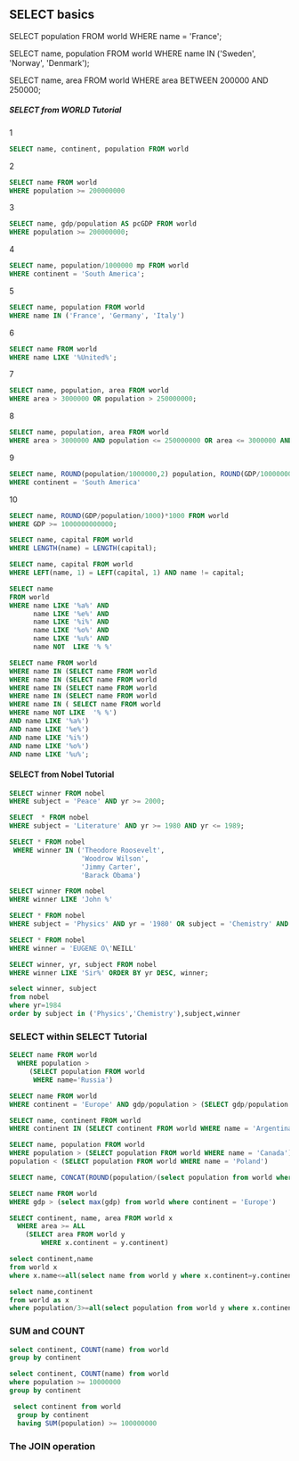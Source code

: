 ## SELECT basics

SELECT population FROM world WHERE name = 'France';

SELECT name, population FROM world WHERE name IN ('Sweden', 'Norway', 'Denmark');


SELECT name, area FROM world WHERE area BETWEEN 200000 AND 250000;


##### SELECT from WORLD Tutorial
1
```sql
SELECT name, continent, population FROM world
```
2
```sql
SELECT name FROM world
WHERE population >= 200000000
```
3
```sql
SELECT name, gdp/population AS pcGDP FROM world 
WHERE population >= 200000000;
```

4
```sql
SELECT name, population/1000000 mp FROM world
WHERE continent = 'South America';
```

5

```sql
SELECT name, population FROM world
WHERE name IN ('France', 'Germany', 'Italy')
```


6

```sql
SELECT name FROM world
WHERE name LIKE '%United%';
```

7
```sql
SELECT name, population, area FROM world
WHERE area > 3000000 OR population > 250000000;
```

8

```sql
SELECT name, population, area FROM world
WHERE area > 3000000 AND population <= 250000000 OR area <= 3000000 AND population > 250000000;
```

9
```sql
SELECT name, ROUND(population/1000000,2) population, ROUND(GDP/1000000000,2) gdp FROM world
WHERE continent = 'South America'
```
10

```sql
SELECT name, ROUND(GDP/population/1000)*1000 FROM world
WHERE GDP >= 1000000000000;
```

```sql
SELECT name, capital FROM world
WHERE LENGTH(name) = LENGTH(capital);
```

```sql
SELECT name, capital FROM world
WHERE LEFT(name, 1) = LEFT(capital, 1) AND name != capital;
```

```sql
SELECT name
FROM world
WHERE name LIKE '%a%' AND
      name LIKE '%e%' AND
      name LIKE '%i%' AND
      name LIKE '%o%' AND
      name LIKE '%u%' AND
      name NOT  LIKE '% %' 

SELECT name FROM world 
WHERE name IN (SELECT name FROM world 
WHERE name IN (SELECT name FROM world 
WHERE name IN (SELECT name FROM world
WHERE name IN (SELECT name FROM world
WHERE name IN ( SELECT name FROM world
WHERE name NOT LIKE  '% %')
AND name LIKE '%a%')
AND name LIKE '%e%')
AND name LIKE '%i%')
AND name LIKE '%o%')
AND name LIKE '%u%';
```


#### SELECT from Nobel Tutorial

```sql
SELECT winner FROM nobel
WHERE subject = 'Peace' AND yr >= 2000;
```
```sql
SELECT  * FROM nobel
WHERE subject = 'Literature' AND yr >= 1980 AND yr <= 1989;
```

```sql
SELECT * FROM nobel
 WHERE winner IN ('Theodore Roosevelt',
                  'Woodrow Wilson',
                  'Jimmy Carter',
                  'Barack Obama')

```

```sql
SELECT winner FROM nobel
WHERE winner LIKE 'John %'
```

```sql
SELECT * FROM nobel
WHERE subject = 'Physics' AND yr = '1980' OR subject = 'Chemistry' AND yr = '1984' 

```

```sql
SELECT * FROM nobel
WHERE winner = 'EUGENE O\'NEILL'
```

```sql
SELECT winner, yr, subject FROM nobel
WHERE winner LIKE 'Sir%' ORDER BY yr DESC, winner;

```

```sql
select winner, subject
from nobel
where yr=1984
order by subject in ('Physics','Chemistry'),subject,winner
```

### SELECT within SELECT Tutorial

```sql
SELECT name FROM world
  WHERE population >
     (SELECT population FROM world
      WHERE name='Russia')
```

```sql
SELECT name FROM world
WHERE continent = 'Europe' AND gdp/population > (SELECT gdp/population FROM world WHERE name = 'United Kingdom')
```

```sql
SELECT name, continent FROM world
WHERE continent IN (SELECT continent FROM world WHERE name = 'Argentina' OR name = 'Australia') ORDER BY name
```

```sql
SELECT name, population FROM world
WHERE population > (SELECT population FROM world WHERE name = 'Canada') AND
population < (SELECT population FROM world WHERE name = 'Poland')
```

```sql
SELECT name, CONCAT(ROUND(population/(select population from world where name = 'Germany') * 100), '%') AS percenteage FROM world WHERE continent = 'Europe';
```

```sql
SELECT name FROM world
WHERE gdp > (select max(gdp) from world where continent = 'Europe')
```

```sql
SELECT continent, name, area FROM world x
  WHERE area >= ALL
    (SELECT area FROM world y
        WHERE x.continent = y.continent)
```
```sql
select continent,name
from world x
where x.name<=all(select name from world y where x.continent=y.continent)
```

```sql
select name,continent
from world as x
where population/3>=all(select population from world y where x.continent=y.continent  and x.name!=y.name)
 ```


### SUM and COUNT


```sql
select continent, COUNT(name) from world
group by continent
 ```

 ```sql
select continent, COUNT(name) from world
where population >= 10000000
group by continent
 ```
```sql
 select continent from world
  group by continent
  having SUM(population) >= 100000000
```

### The JOIN operation

